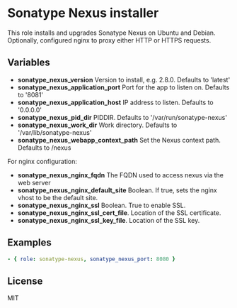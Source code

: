 Sonatype Nexus installer
========================

This role installs and upgrades Sonatype Nexus on Ubuntu and Debian. Optionally,
configured nginx to proxy either HTTP or HTTPS requests.

Variables
----------

* **sonatype_nexus_version** Version to install, e.g. 2.8.0. Defaults to 'latest'
* **sonatype_nexus_application_port** Port for the app to listen on. Defaults to '8081'
* **sonatype_nexus_application_host** IP address to listen. Defaults to '0.0.0.0'
* **sonatype_nexus_pid_dir** PIDDIR. Defaults to '/var/run/sonatype-nexus'
* **sonatype_nexus_work_dir** Work directory. Defaults to '/var/lib/sonatype-nexus'
* **sonatype_nexus_webapp_context_path** Set the Nexus context path. Defaults to /nexus

For nginx configuration:

* **sonatype_nexus_nginx_fqdn** The FQDN used to access nexus via the web server
* **sonatype_nexus_nginx_default_site** Boolean. If true, sets the nginx vhost to be the default site.
* **sonatype_nexus_nginx_ssl** Boolean. True to enable SSL.
* **sonatype_nexus_nginx_ssl_cert_file**. Location of the SSL certificate.
* **sonatype_nexus_nginx_ssl_key_file**. Location of the SSL key.

Examples
--------

```yaml
- { role: sonatype-nexus, sonatype_nexus_port: 8080 }
```

License
-------

MIT
